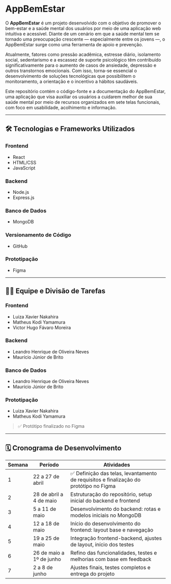 # AppBemEstar

O **AppBemEstar** é um projeto desenvolvido com o objetivo de promover o bem-estar e a saúde mental dos usuários por meio de uma aplicação web intuitiva e acessível. Diante de um cenário em que a saúde mental tem se tornado uma preocupação crescente — especialmente entre os jovens —, o AppBemEstar surge como uma ferramenta de apoio e prevenção.

Atualmente, fatores como pressão acadêmica, estresse diário, isolamento social, sedentarismo e a escassez de suporte psicológico têm contribuído significativamente para o aumento de casos de ansiedade, depressão e outros transtornos emocionais. Com isso, torna-se essencial o desenvolvimento de soluções tecnológicas que possibilitem o monitoramento, a orientação e o incentivo a hábitos saudáveis.

Este repositório contém o código-fonte e a documentação do AppBemEstar, uma aplicação que visa auxiliar os usuários a cuidarem melhor de sua saúde mental por meio de recursos organizados em sete telas funcionais, com foco em usabilidade, acolhimento e informação.

---

## 🛠️ Tecnologias e Frameworks Utilizados

### Frontend
- React
- HTML/CSS
- JavaScript

### Backend
- Node.js
- Express.js

### Banco de Dados
- MongoDB

### Versionamento de Código
- GitHub

### Prototipação
- Figma

---

## 👨‍💻 Equipe e Divisão de Tarefas

### Frontend
- Luiza Xavier Nakahira  
- Matheus Kodi Yamamura  
- Victor Hugo Fávaro Moreira

### Backend
- Leandro Henrique de Oliveira Neves  
- Maurício Júnior de Brito

### Banco de Dados
- Leandro Henrique de Oliveira Neves  
- Maurício Júnior de Brito

### Prototipação
- Luiza Xavier Nakahira  
- Matheus Kodi Yamamura  
> ✅ Protótipo finalizado no Figma

---

## 🗓️ Cronograma de Desenvolvimento

| Semana | Período               | Atividades                                                                 |
|--------|------------------------|----------------------------------------------------------------------------|
| 1      | 22 a 27 de abril       | ✅ Definição das telas, levantamento de requisitos e finalização do protótipo no Figma |
| 2      | 28 de abril a 4 de maio| Estruturação do repositório, setup inicial do backend e frontend          |
| 3      | 5 a 11 de maio         | Desenvolvimento do backend: rotas e modelos iniciais no MongoDB           |
| 4      | 12 a 18 de maio        | Início do desenvolvimento do frontend: layout base e navegação            |
| 5      | 19 a 25 de maio        | Integração frontend-backend, ajustes de layout, início dos testes         |
| 6      | 26 de maio a 1º de junho| Refino das funcionalidades, testes e melhorias com base em feedback       |
| 7      | 2 a 8 de junho         | Ajustes finais, testes completos e entrega do projeto                     |




